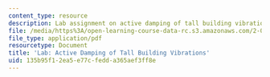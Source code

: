 ```yaml
---
content_type: resource
description: Lab assignment on active damping of tall building vibrations.
file: /media/https%3A/open-learning-course-data-rc.s3.amazonaws.com/2-004-dynamics-and-control-ii-spring-2008/135b95f12ea5e77cfedda365aef3ff8e_project1.pdf
file_type: application/pdf
resourcetype: Document
title: 'Lab: Active Damping of Tall Building Vibrations'
uid: 135b95f1-2ea5-e77c-fedd-a365aef3ff8e
---
```

